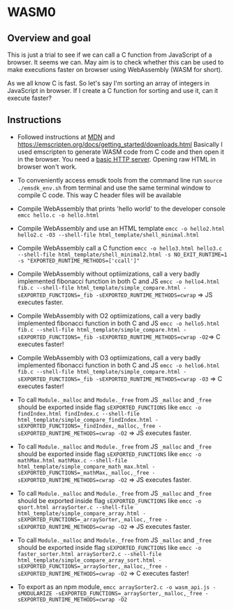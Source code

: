 # WASM0

## Overview and goal

This is just a trial to see if we can call a C function from JavaScript of a browser. It seems we can. May aim is to check whether this can be used to make executions faster on browser using WebAssembly (WASM for short).

As we all know C is fast. So let's say I'm sorting an array of integers in JavaScript in browser. If I create a C function for sorting and use it, can it execute faster?

## Instructions

- Followed instructions at [MDN](https://developer.mozilla.org/en-US/docs/WebAssembly/C_to_wasm) and https://emscripten.org/docs/getting_started/downloads.html Basically I used emscripten to generate WASM code from C code and then open it in the browser. You need a [basic HTTP server](https://github.com/ritwickdey/vscode-live-server-plus-plus). Opening raw HTML in browser won't work.

- To conveniently access emsdk tools from the command line run `source ./emsdk_env.sh` from terminal and use the same terminal window to compile C code. This way C header files will be available

- Compile WebAssembly that prints 'hello world' to the developer console `emcc hello.c -o hello.html`

- Compile WebAssembly and use an HTML template `emcc -o hello2.html hello2.c -O3 --shell-file html_template/shell_minimal.html`

- Compile WebAssembly call a C function `emcc -o hello3.html hello3.c --shell-file html_template/shell_minimal2.html -s NO_EXIT_RUNTIME=1 -s "EXPORTED_RUNTIME_METHODS=['ccall']"`

- Compile WebAssembly without optiimizations, call a very badly implemented fibonacci function in both C and JS `emcc -o hello4.html fib.c --shell-file html_template/simple_compare.html -sEXPORTED_FUNCTIONS=_fib -sEXPORTED_RUNTIME_METHODS=cwrap` => JS executes faster.

- Compile WebAssembly with O2 optiimizations, call a very badly implemented fibonacci function in both C and JS `emcc -o hello5.html fib.c --shell-file html_template/simple_compare.html -sEXPORTED_FUNCTIONS=_fib -sEXPORTED_RUNTIME_METHODS=cwrap -O2`=> C executes faster!

- Compile WebAssembly with O3 optiimizations, call a very badly implemented fibonacci function in both C and JS `emcc -o hello6.html fib.c --shell-file html_template/simple_compare.html -sEXPORTED_FUNCTIONS=_fib -sEXPORTED_RUNTIME_METHODS=cwrap -O3` => C executes faster!

- To call `Module._malloc` and `Module._free` from JS `_malloc` and `_free` should be exported inside flag `sEXPORTED_FUNCTIONS` like `emcc -o findIndex.html findIndex.c --shell-file html_template/simple_compare_findIndex.html -sEXPORTED_FUNCTIONS=_findIndex,_malloc,_free -sEXPORTED_RUNTIME_METHODS=cwrap -O2` => JS executes faster.

- To call `Module._malloc` and `Module._free` from JS `_malloc` and `_free` should be exported inside flag `sEXPORTED_FUNCTIONS` like `emcc -o mathMax.html mathMax.c --shell-file html_template/simple_compare_math_max.html -sEXPORTED_FUNCTIONS=_mathMax,_malloc,_free -sEXPORTED_RUNTIME_METHODS=cwrap -O2` => JS executes faster.

- To call `Module._malloc` and `Module._free` from JS `_malloc` and `_free` should be exported inside flag `sEXPORTED_FUNCTIONS` like `emcc -o qsort.html arraySorter.c --shell-file html_template/simple_compare_array.html -sEXPORTED_FUNCTIONS=_arraySorter,_malloc,_free -sEXPORTED_RUNTIME_METHODS=cwrap -O2` => JS executes faster.

- To call `Module._malloc` and `Module._free` from JS `_malloc` and `_free` should be exported inside flag `sEXPORTED_FUNCTIONS` like `emcc -o faster_sorter.html arraySorter2.c --shell-file html_template/simple_compare_array_sort.html -sEXPORTED_FUNCTIONS=_arraySorter,_malloc,_free -sEXPORTED_RUNTIME_METHODS=cwrap -O2` => C executes faster!

- To export as an npm module, `emcc arraySorter2.c -o wasm_api.js -sMODULARIZE -sEXPORTED_FUNCTIONS=_arraySorter,_malloc,_free -sEXPORTED_RUNTIME_METHODS=cwrap -O2`
